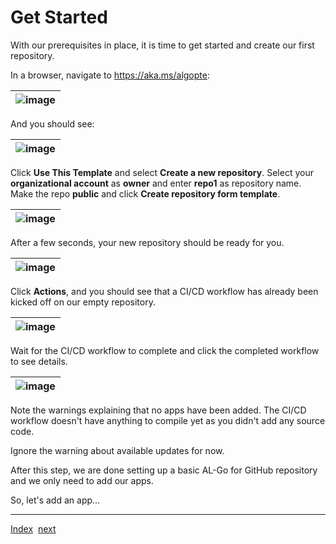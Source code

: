 # Get Started
With our prerequisites in place, it is time to get started and create our first repository.

In a browser, navigate to https://aka.ms/algopte:

| ![image](https://github.com/microsoft/AL-Go/assets/10775043/e00a3a4e-0443-4369-9cad-6a4041fd9c58) |
|-|

And you should see:


| ![image](https://github.com/microsoft/AL-Go/assets/10775043/ba6520ef-2c24-454e-9227-2298a26931e2) |
|-|

Click **Use This Template** and select **Create a new repository**. Select your **organizational account** as **owner** and enter **repo1** as repository name. Make the repo **public** and click **Create repository form template**.

| ![image](https://github.com/microsoft/AL-Go/assets/10775043/8f529957-5023-4967-ad8c-2bc4399cec47) |
|-|

After a few seconds, your new repository should be ready for you.

| ![image](https://github.com/microsoft/AL-Go/assets/10775043/a56e6b5f-8978-4065-828b-946ba324f525) |
|-|

Click **Actions**, and you should see that a CI/CD workflow has already been kicked off on our empty repository.

| ![image](https://github.com/microsoft/AL-Go/assets/10775043/8e75c3b6-741f-4802-b061-b574c7673b46) |
|-|

Wait for the CI/CD workflow to complete and click the completed workflow to see details.

| ![image](https://github.com/microsoft/AL-Go/assets/10775043/9389fe37-c8e8-4bbb-8283-eb9cf4fa4424) |
|-|

Note the warnings explaining that no apps have been added. The CI/CD workflow doesn't have anything to compile yet as you didn't add any source code.

Ignore the warning about available updates for now.

After this step, we are done setting up a basic AL-Go for GitHub repository and we only need to add our apps.

So, let's add an app...

---
[Index](Index.md)&nbsp;&nbsp;[next](AddAnApp.md)
